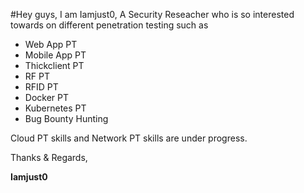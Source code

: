 #Hey guys, I am Iamjust0, A Security Reseacher who is so interested towards on different penetration testing such as 
- Web App PT
- Mobile App PT
- Thickclient PT
- RF PT
- RFID PT
- Docker PT
- Kubernetes PT
- Bug Bounty Hunting 

Cloud PT skills and Network PT skills are under progress.

Thanks & Regards,

**Iamjust0**
